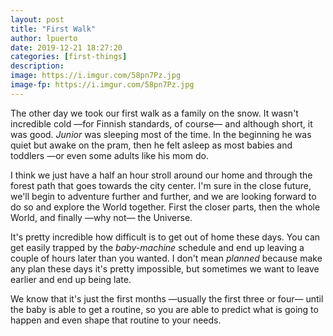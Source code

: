 ```yaml
---
layout: post
title: "First Walk"
author: lpuerto
date: 2019-12-21 18:27:20
categories: [first-things]
description: 
image: https://i.imgur.com/58pn7Pz.jpg
image-fp: https://i.imgur.com/58pn7Pz.jpg
---
```


The other day we took our first walk as a family on the snow. It wasn't incredible cold —for Finnish standards, of course— and although short, it was good. _Junior_ was sleeping most of the time. In the beginning he was quiet but awake on the pram, then he felt asleep as most babies and toddlers —or even some adults like his mom do. 

I think we just have a half an hour stroll around our home and through the forest path that goes towards the city center. I'm sure in the close future, we'll begin to adventure further and further, and we are looking forward to do so and explore the World together. First the closer parts, then the whole World, and finally —why not— the Universe. 

It's pretty incredible how difficult is to get out of home these days. You can get easily trapped by the _baby-machine_ schedule and end up leaving a couple of hours later than you wanted. I don't mean _planned_ because make any plan these days it's pretty impossible, but sometimes we want to leave earlier and end up being late. 

We know that it's just the first months —usually the first three or four— until the baby is able to get a routine, so you are able to predict what is going to happen and even shape that routine to your needs.  
